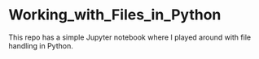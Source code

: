 # Working_with_Files_in_Python
This repo has a simple Jupyter notebook where I played around with file handling in Python.
